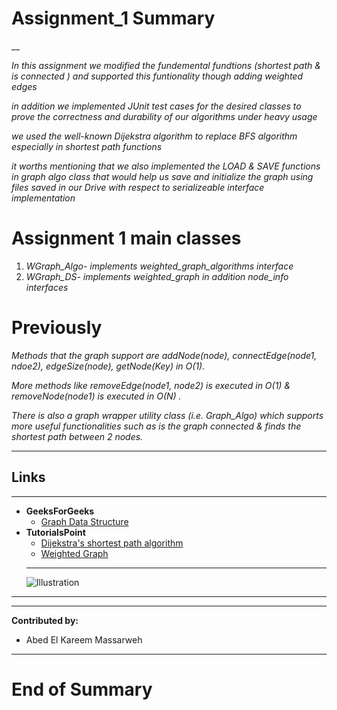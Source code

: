 #   Assignment_1 Summary 

__

_In this assignment we modified the fundemental fundtions (shortest path & is connected ) and supported this funtionality though adding weighted edges_

_in addition we implemented JUnit test cases for the desired classes to prove the correctness and durability of our algorithms under heavy usage_

_we used the well-known Dijekstra algorithm to replace BFS algorithm especially in shortest path functions_

_it worths mentioning that we also implemented the LOAD & SAVE functions in graph algo class that would help us save and initialize the graph using files saved in our Drive with respect to serializeable interface implementation_

# Assignment 1 main classes
1) _WGraph_Algo- implements weighted_graph_algorithms interface_
2) _WGraph_DS- implements weighted_graph in addition node_info interfaces_

# Previously

_Methods that the graph support are addNode(node), connectEdge(node1, ndoe2), edgeSize(node), getNode(Key) in O(1)._

_More methods like removeEdge(node1, node2) is executed in O(1) & removeNode(node1) is executed in O(N) ._

_There is also a graph wrapper utility class (i.e. Graph_Algo) which supports more useful functionalities such as is the graph connected & finds the shortest path between 2 nodes._

___
## Links
---
* **GeeksForGeeks**
  * [Graph Data Structure](https://www.geeksforgeeks.org/graph-data-structure-and-algorithms/)
* **TutorialsPoint**
    * [Dijekstra's shortest path algorithm](https://www.geeksforgeeks.org/dijkstras-shortest-path-algorithm-greedy-algo-7/)
    * [Weighted Graph](https://www.tutorialspoint.com/weighted-graph-representation-in-data-structure)
  ---
  <!--Images-->
  ![Illustration](https://www.researchgate.net/profile/Ljubisa_Stankovic/publication/329350163/figure/fig1/AS:730501790855170@1551176607921/An-example-of-a-weighted-graph.png)
___

---
**Contributed by:**
* Abed El Kareem Massarweh
---

# End of Summary
